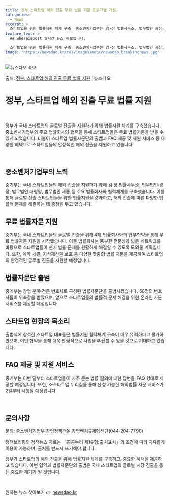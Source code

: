 ```yaml
---
title: 정부 스타트업 해외 진출 무료 법률 지원 프로그램 개설
categories:
  - News
excerpt: >
  스타트업을 위한 법률지원 체계 구축  중소벤처기업부는 김·장 법률사무소, 법무법인 광장, 법무법인 태평양, …
feature_text: >
  ## whereispost 실시간 뉴스 속보입니다.

  스타트업을 위한 법률지원 체계 구축  중소벤처기업부는 김·장 법률사무소, 법무법인 광장, 법무법인 태평양, …
image: 'https://newsdao.kr/res/images/meta/newsdao_breakingnews.jpg'
---
```


![뉴스다오 속보](https://newsdao.kr/res/images/meta/newsdao_breakingnews.jpg)

<p>출처: <a href="https://newsdao.kr/4558" rel="dofollow">정부, 스타트업 해외 진출 무료 법률 지원</a> | 뉴스다오</p>

<h1>정부, 스타트업 해외 진출 무료 법률 지원</h1>
<p data-ke-size="size16">&nbsp;</p>
정부가 국내 스타트업의 글로벌 진출을 지원하기 위해 법률지원 체계를 구축했습니다. 중소벤처기업부와 주요 법률회사의 협력을 통해 스타트업들은 무료 법률자문을 받을 수 있게 되었습니다. 더불어 스타트업 법률자문단의 출범과 FAQ 제공 및 지원 서비스 등 다양한 혜택으로 스타트업들의 안정적인 해외 진출을 지원하고 있습니다.
<p data-ke-size="size16">&nbsp;</p>

<h2 data-ke-size="size26">중소벤처기업부의 노력</h2>
<p>중기부는 국내 스타트업들의 해외 진출을 지원하기 위해 김·장 법률사무소, 법무법인 광장, 법무법인 태평양, 법무법인 세종 등 주요 법률회사와 협력체계를 구축했습니다. 이를 통해 글로벌 진출 스타트업들을 위한 법률지원을 강화하고, 해외 진출에 따른 다양한 법률적 문제를 해결하는 데 중점을 두고 있습니다.</p>

<h2 data-ke-size="size26">무료 법률자문 지원</h2>
<p>중기부는 국내 스타트업들의 글로벌 진출을 위해 4개 법률회사와의 업무협약을 통해 무료 법률자문 지원을 시작했습니다. 이들 법률회사는 풍부한 전문성과 넓은 네트워크를 바탕으로 스타트업들이 현지 법률 문제를 원활하게 해결할 수 있도록 도와줄 계획입니다. 또한, 계약 체결, 지식재산권 보호 등 다양한 맞춤형 법률 자문을 제공하여 스타트업의 안정적인 글로벌 진출을 지원할 예정입니다.</p>

<h2 data-ke-size="size26">법률자문단 출범</h2>
<p>중기부는 창업 분야 전문 변호사로 구성된 법률자문단을 출범시켰습니다. 58명의 변호사들이 위촉장을 받았으며, 앞으로 스타트업들의 법률적 문제 해결을 위한 온라인 자문 서비스를 제공할 예정입니다.</p>

<h2 data-ke-size="size26">스타트업 현장의 목소리</h2>
<p>출범식에 참석한 스타트업 대표들은 법률지원 협력체계 구축이 매우 유익하다고 평가하였으며, 이번 협약을 통해 더욱 안정적으로 사업을 추진할 수 있을 것으로 기대하고 있습니다.</p>

<h2 data-ke-size="size26">FAQ 제공 및 지원 서비스</h2>
<p>중기부는 이번 달부터 스타트업들이 자주 묻는 법률 질의에 대한 답변을 FAQ 형태로 제공할 예정입니다. 또한, K-스타트업 누리집을 통해 신청 가능한 해외법률 자문 서비스가 2일부터 시행될 예정입니다.</p>
<p data-ke-size="size16">&nbsp;</p>

<h2 data-ke-size="size26">문의사항</h2>
<p>문의: 중소벤처기업부 창업정책관실 창업벤처규제혁신단(044-204-7790)</p>
<p>정책브리핑의 정책뉴스 자료는 「공공누리 제1유형:출처표시」의 조건에 따라 자유롭게 이용이 가능하며, 출처를 반드시 표기해야 합니다.</p>
<p>정부가 스타트업의 해외 진출을 위해 법률지원 체계를 구축하고, 중요한 혜택을 제공하고 있습니다. 이번 협약과 법률자문단의 출범은 국내 스타트업의 글로벌 시장 진출을 돕는 중요한 계기가 될 것입니다.</p>
<p data-ke-size="size16">&nbsp;</p> 

원하는 뉴스 찾아보기 👉 <a href="https://newsdao.kr" rel="dofollow">newsdao.kr</a>


